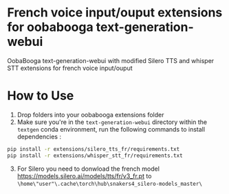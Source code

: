 # French voice input/ouput extensions for oobabooga text-generation-webui 
OobaBooga text-generation-webui with modified Silero TTS and whisper STT extensions for french voice input/ouput

# How to Use
1. Drop folders into your oobabooga extensions folder
2. Make sure you're in the `text-generation-webui` directory within the `textgen` conda environment, run the following commands to install dependencies :
```bash
pip install -r extensions/silero_tts_fr/requirements.txt
pip install -r extensions/whisper_stt_fr/requirements.txt
```
3. For Silero you need to donwload the french model 
https://models.silero.ai/models/tts/fr/v3_fr.pt
to `\home\"user"\.cache\torch\hub\snakers4_silero-models_master\`
